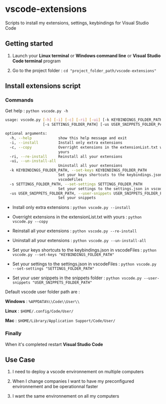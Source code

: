 # vscode-extensions

Scripts to install my extensions, settings, keybindings for Visual Studio Code

## Getting started

1) Launch your **Linux terminal** or **Windows command line** or **Visual Studio Code terminal** program

2) Go to the project folder : `cd "project_folder_path/vscode-extensions"`

## Install extensions script

### Commands

Get help : `python vscode.py -h`

```bash
usage: vscode.py [-h] [-i] [-c] [-ri] [-ui] [-k KEYBINDINGS_FOLDER_PATH]
                 [-s SETTINGS_FOLDER_PATH] [-us USER_SNIPPETS_FOLDER_PATH]

optional arguments:
  -h, --help            show this help message and exit
  -i, --install         Install only extra extensions
  -c, --copy            Overright extensions in the extensionList.txt with
                        yours
  -ri, --re-install     Reinstall all your extensions
  -ui, --un-install-all
                        Uninstall all your extensions
  -k KEYBINDINGS_FOLDER_PATH, --set-keys KEYBINDINGS_FOLDER_PATH
                        Set your keys shortcuts to the keybindings.json in
                        vscodeFiles
  -s SETTINGS_FOLDER_PATH, --set-settings SETTINGS_FOLDER_PATH
                        Set your settings to the settings.json in vscodeFiles
  -us USER_SNIPPETS_FOLDER_PATH, --user-snippets USER_SNIPPETS_FOLDER_PATH
                        Set your snippets
```

* Install only extra extensions : `python vscode.py --install`

* Overright extensions in the extensionList.txt with yours : `python vscode.py --copy`

* Reinstall all your extensions : `python vscode.py --re-install`

* Uninstall all your extensions : `python vscode.py --un-install-all`

* Set your keys shortcuts to the keybindings.json in vscodeFiles : `python vscode.py --set-keys "KEYBINDINGS_FOLDER_PATH"`

* Set your settings to the settings.json in vscodeFiles : `python vscode.py --set-settings "SETTINGS_FOLDER_PATH"`

* Set your user snippets in the snippets folder : `python vscode.py --user-snippets "USER_SNIPPETS_FOLDER_PATH"`

Default vscode user folder path are :

**Windows** : `%APPDATA%\\Code\\User\\`

**Linux** : `$HOME/.config/Code/User/`

**Mac** : `$HOME/Library/Application Support/Code/User/`

### Finally

When it's completed restart **Visual Studio Code**

## Use Case

1) I need to deploy a vscode environnement on multiple computers

2) When I change companies I want to have my preconfigured environnement and be operationnal faster

3) I want the same environnement on all my computers
